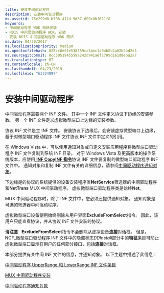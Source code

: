 ```yaml
---
title: 安装中间驱动程序
description: 安装中间驱动程序
ms.assetid: 75e299d0-b708-411d-9d37-609c8bf621f8
keywords:
- 中间驱动程序 WDK 网络安装
- NDIS 中间层驱动程序 WDK，安装
- 安装 NDIS 中间层驱动程序 WDK 网络
ms.date: 04/20/2017
ms.localizationpriority: medium
ms.openlocfilehash: 025cc8d01e538359ca34ec1c04b8b2a02b2bd2d3
ms.sourcegitcommit: 0cc5051945559a242d941a6f2799d161d8eba2a7
ms.translationtype: MT
ms.contentlocale: zh-CN
ms.lasthandoff: 04/23/2019
ms.locfileid: "63324897"
---
```

# <a name="installing-an-intermediate-driver"></a>安装中间驱动程序





中间驱动程序需要两个 INF 文件。 其中一个 INF 文件定义协议下边缘的安装参数。 另一个 INF 文件定义虚拟微型端口上边缘的安装参数。

协议 INF 文件是主 INF 文件。 安装协议下边缘后，会安装虚拟微型端口上边缘，基于对微型端口驱动程序 INF 文件协议 INF 文件中定义的引用。

在 Windows Vista 中，可以使用通知对象或自定义安装应用程序将微型端口驱动程序 INF 文件复制到系统 INF 目录。 对于 Windows Vista 及更高版本的操作系统版本，应使用[ **INF CopyINF 指令**](https://msdn.microsoft.com/library/windows/hardware/ff547317)协议 INF 文件要复制的微型端口驱动程序 INF 文件中。 通知对象和复制 INF 文件有关的详细信息，请参阅[中间驱动程序通知对象](intermediate-driver-notify-object.md)。

下边缘是的协议的系统提供的设备安装程序类**NetService**筛选器的中间驱动程序和**NetTrans** MUX 中间驱动程序。 虚拟微型端口驱动程序类是始终**Net**。

MUX 中间驱动程序时，除了 INF 文件中，您必须还提供通知对象。 通知对象是可选的筛选器中间驱动程序。

虚拟微型端口设备使用始终删除从用户界面**ExcludeFromSelect**指令。 因此，该用户只能查看协议，并从协议 INF 文件安装的协议。

**请注意**   **ExcludeFromSelect**指令不会删除从虚拟设备**连接**对话框。 但是，NCF\_微型端口驱动程序 INF 文件中的隐藏标志*DDInstall*部分中的**特征**条目可防止虚拟微型端口显示在用户的任何部分接口，包括**连接**对话框。

 

本部分提供有关中间 INF 文件的信息，并通知对象。 以下主题中描述了此信息：

[中间驱动程序 UpperRange 和 LowerRange INF 文件条目](intermediate-driver-upperrange-and-lowerrange-inf-file-entries.md)

[MUX 中间驱动程序安装](mux-intermediate-driver-installation.md)

[中间驱动程序通知对象](intermediate-driver-notify-object.md)

 

 





